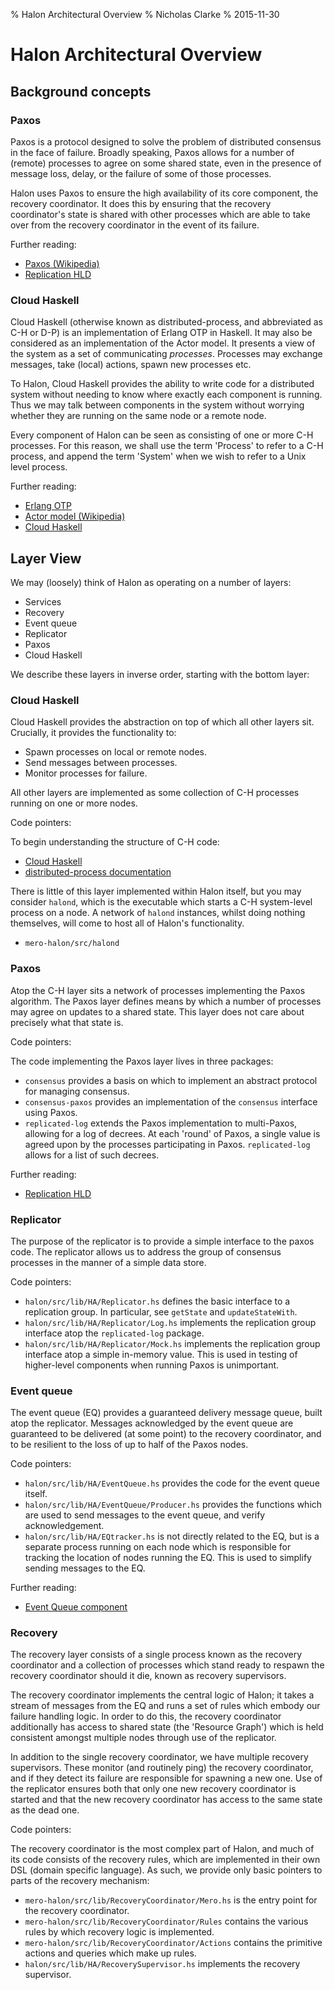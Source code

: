 % Halon Architectural Overview
% Nicholas Clarke
% 2015-11-30

# Halon Architectural Overview

## Background concepts

### Paxos

Paxos is a protocol designed to solve the problem of distributed consensus
in the face of failure. Broadly speaking, Paxos allows for a number of
(remote) processes to agree on some shared state, even in the presence of
message loss, delay, or the failure of some of those processes.

Halon uses Paxos to ensure the high availability of its core component, the
recovery coordinator. It does this by ensuring that the recovery coordinator's
state is shared with other processes which are able to take over from the
recovery coordinator in the event of its failure.

Further reading:
- [Paxos (Wikipedia)](https://en.wikipedia.org/wiki/Paxos_(computer_science))
- [Replication HLD](../hld/replication/hld.rst)

### Cloud Haskell

Cloud Haskell (otherwise known as distributed-process, and abbreviated as C-H
or D-P) is an implementation of Erlang OTP in Haskell. It may also be considered
as an implementation of the Actor model. It presents a view of the system as a
set of communicating _processes_. Processes may exchange messages, take (local)
actions, spawn new processes etc.

To Halon, Cloud Haskell provides the ability to write code for a distributed
system without needing to know where exactly each component is running. Thus
we may talk between components in the system without worrying whether they are
running on the same node or a remote node.

Every component of Halon can be seen as consisting of one or more C-H processes.
For this reason, we shall use the term 'Process' to refer to a C-H process,
and append the term 'System' when we wish to refer to a Unix level process.

Further reading:
- [Erlang OTP](http://learnyousomeerlang.com/what-is-otp)
- [Actor model (Wikipedia)](https://en.wikipedia.org/wiki/Actor_model)
- [Cloud Haskell](http://haskell-distributed.github.io/)

## Layer View

We may (loosely) think of Halon as operating on a number of layers:

- Services
- Recovery
- Event queue
- Replicator
- Paxos
- Cloud Haskell

We describe these layers in inverse order, starting with the bottom layer:

### Cloud Haskell

Cloud Haskell provides the abstraction on top of which all other layers sit.
Crucially, it provides the functionality to:

- Spawn processes on local or remote nodes.
- Send messages between processes.
- Monitor processes for failure.

All other layers are implemented as some collection of C-H processes running
on one or more nodes.

Code pointers:

To begin understanding the structure of C-H code:
- [Cloud Haskell](http://haskell-distributed.github.io/)
- [distributed-process documentation](http://hackage.haskell.org/package/distributed-process-0.5.5.1)

There is little of this layer implemented within Halon itself, but you may
consider `halond`, which is the executable which starts a C-H system-level
process on a node. A network of `halond` instances, whilst doing nothing
themselves, will come to host all of Halon's functionality.

- `mero-halon/src/halond`

### Paxos

Atop the C-H layer sits a network of processes implementing the Paxos algorithm.
The Paxos layer defines means by which a number of processes may agree on
updates to a shared state. This layer does not care about precisely what that
state is.

Code pointers:

The code implementing the Paxos layer lives in three packages:
- `consensus` provides a basis on which to implement an abstract protocol for
  managing consensus.
- `consensus-paxos` provides an implementation of the `consensus` interface
  using Paxos.
- `replicated-log` extends the Paxos implementation to multi-Paxos, allowing
  for a log of decrees. At each 'round' of Paxos, a single value is agreed upon
  by the processes participating in Paxos. `replicated-log` allows for a list
  of such decrees.

Further reading:
- [Replication HLD](../replication/hld.rst)

### Replicator

The purpose of the replicator is to provide a simple interface to the paxos
code. The replicator allows us to address the group of consensus processes in
the manner of a simple data store.

Code pointers:

- `halon/src/lib/HA/Replicator.hs` defines the basic interface to a replication
  group. In particular, see `getState` and `updateStateWith`.
- `halon/src/lib/HA/Replicator/Log.hs` implements the replication group interface
  atop the `replicated-log` package.
- `halon/src/lib/HA/Replicator/Mock.hs` implements the replication group interface
  atop a simple in-memory value. This is used in testing of higher-level
  components when running Paxos is unimportant.

### Event queue

The event queue (EQ) provides a guaranteed delivery message queue, built atop
the replicator. Messages acknowledged by the event queue are guaranteed to be
delivered (at some point) to the recovery coordinator, and to be resilient to
the loss of up to half of the Paxos nodes.

Code pointers:

- `halon/src/lib/HA/EventQueue.hs` provides the code for the event queue itself.
- `halon/src/lib/HA/EventQueue/Producer.hs` provides the functions which are
  used to send messages to the event queue, and verify acknowledgement.
- `halon/src/lib/HA/EQtracker.hs` is not directly related to the EQ, but is a
  separate process running on each node which is responsible for tracking the
  location of nodes running the EQ. This is used to simplify sending messages to
  the EQ.

Further reading:
- [Event Queue component](components/event-queue.rst)

### Recovery

The recovery layer consists of a single process known as the recovery
coordinator and a collection of processes which stand ready to respawn the
recovery coordinator should it die, known as recovery supervisors.

The recovery coordinator implements the central logic of Halon; it takes a
stream of messages from the EQ and runs a set of rules which embody
our failure handling logic. In order to do this, the recovery coordinator
additionally has access to shared state (the 'Resource Graph') which is held
consistent amongst multiple nodes through use of the replicator.

In addition to the single recovery coordinator, we have multiple recovery
supervisors. These monitor (and routinely ping) the recovery coordinator, and
if they detect its failure are responsible for spawning a new one. Use of the
replicator ensures both that only one new recovery coordinator is started and
that the new recovery coordinator has access to the same state as the dead one.

Code pointers:

The recovery coordinator is the most complex part of Halon, and much of its
code consists of the recovery rules, which are implemented in their own DSL
(domain specific language). As such, we provide only basic pointers to parts
of the recovery mechanism:

- `mero-halon/src/lib/RecoveryCoordinator/Mero.hs` is the entry point for the
  recovery coordinator.
- `mero-halon/src/lib/RecoveryCoordinator/Rules` contains the various rules
  by which recovery logic is implemented.
- `mero-halon/src/lib/RecoveryCoordinator/Actions` contains the primitive
  actions and queries which make up rules.
- `halon/src/lib/HA/RecoverySupervisor.hs` implements the recovery supervisor.

